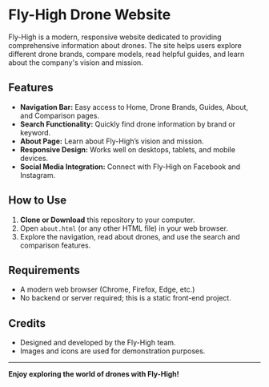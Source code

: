 # Fly-High Drone Website

Fly-High is a modern, responsive website dedicated to providing comprehensive information about drones. The site helps users explore different drone brands, compare models, read helpful guides, and learn about the company's vision and mission.

## Features

- **Navigation Bar:** Easy access to Home, Drone Brands, Guides, About, and Comparison pages.
- **Search Functionality:** Quickly find drone information by brand or keyword.
- **About Page:** Learn about Fly-High’s vision and mission.
- **Responsive Design:** Works well on desktops, tablets, and mobile devices.
- **Social Media Integration:** Connect with Fly-High on Facebook and Instagram.

## How to Use

1. **Clone or Download** this repository to your computer.
2. Open `about.html` (or any other HTML file) in your web browser.
3. Explore the navigation, read about drones, and use the search and comparison features.

## Requirements

- A modern web browser (Chrome, Firefox, Edge, etc.)
- No backend or server required; this is a static front-end project.

## Credits

- Designed and developed by the Fly-High team.
- Images and icons are used for demonstration purposes.

---

**Enjoy exploring the world of drones with Fly-High!**
